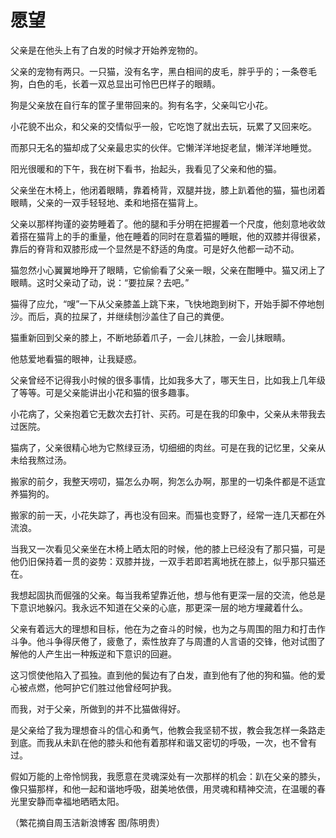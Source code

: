 # 愿望

父亲是在他头上有了白发的时候才开始养宠物的。 

父亲的宠物有两只。一只猫，没有名字，黑白相间的皮毛，胖乎乎的；一条卷毛狗，白色的毛，长着一双总显出可怜巴巴样子的眼睛。 

狗是父亲放在自行车的筐子里带回来的。狗有名字，父亲叫它小花。 

小花貌不出众，和父亲的交情似乎一般，它吃饱了就出去玩，玩累了又回来吃。 

而那只无名的猫却成了父亲最忠实的伙伴。它懒洋洋地捉老鼠，懒洋洋地睡觉。 

阳光很暖和的下午，我在树下看书，抬起头，我看见了父亲和他的猫。 

父亲坐在木椅上，他闭着眼睛，靠着椅背，双腿并拢，膝上趴着他的猫，猫也闭着眼睛，父亲的一双手轻轻地、柔和地搭在猫背上。 

父亲以那样拘谨的姿势睡着了。他的腿和手分明在把握着一个尺度，他刻意地收敛着搭在猫背上的手的重量，他在睡着的同时在意着猫的睡眠，他的双膝并得很紧，靠后的脊背和双膝形成一个显然是不舒适的角度。可是好久他都一动不动。 

猫忽然小心翼翼地睁开了眼睛，它偷偷看了父亲一眼，父亲在酣睡中。猫又闭上了眼睛。这时父亲动了动，说：“要拉屎？去吧。” 

猫得了应允，“嗖”一下从父亲膝盖上跳下来，飞快地跑到树下，开始手脚不停地刨沙。而后，真的拉屎了，并继续刨沙盖住了自己的粪便。 

猫重新回到父亲的膝上，不断地舔着爪子，一会儿抹脸，一会儿抹眼睛。 

他慈爱地看猫的眼神，让我疑惑。 

父亲曾经不记得我小时候的很多事情，比如我多大了，哪天生日，比如我上几年级了等等。可是父亲能讲出小花和猫的很多趣事。 

小花病了，父亲抱着它无数次去打针、买药。可是在我的印象中，父亲从未带我去过医院。 

猫病了，父亲很精心地为它熬绿豆汤，切细细的肉丝。可是在我的记忆里，父亲从未给我熬过汤。 

搬家的前夕，我整天唠叨，猫怎么办啊，狗怎么办啊，那里的一切条件都是不适宜养猫狗的。 

搬家的前一天，小花失踪了，再也没有回来。而猫也变野了，经常一连几天都在外流浪。 

当我又一次看见父亲坐在木椅上晒太阳的时候，他的膝上已经没有了那只猫，可是他仍旧保持着一贯的姿势：双膝并拢，一双手若即若离地抚在膝上，似乎那只猫还在。 

我想起固执而倔强的父亲。每当我希望靠近他，想与他有更深一层的交流，他总是下意识地躲闪。我永远不知道在父亲的心底，那更深一层的地方埋藏着什么。 

父亲有着远大的理想和目标，他在为之奋斗的时候，也为之与周围的阻力和打击作斗争。他斗争得厌倦了，疲惫了，索性放弃了与周遭的人言语的交锋，他对试图了解他的人产生出一种叛逆和下意识的回避。 

这习惯使他陷入了孤独。直到他的鬓边有了白发，直到他有了他的狗和猫。他的爱心被点燃，他呵护它们胜过他曾经呵护我。 

而我，对于父亲，所做到的并不比猫做得好。 

是父亲给了我为理想奋斗的信心和勇气，他教会我坚韧不拔，教会我怎样一条路走到底。而我从未趴在他的膝头和他有着那样和谐又密切的呼吸，一次，也不曾有过。 

假如万能的上帝怜悯我，我愿意在灵魂深处有一次那样的机会：趴在父亲的膝头，像只猫那样，和他一起和谐地呼吸，甜美地依偎，用灵魂和精神交流，在温暖的春光里安静而幸福地晒晒太阳。 

（繁花摘自周玉洁新浪博客 图/陈明贵）